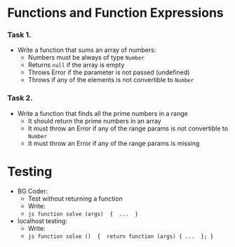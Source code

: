 Functions and Function Expressions
==================================

### Task 1.
*	Write a function that sums an array of numbers:
	*	Numbers must be always of type `Number`
	*	Returns `null` if the array is empty
	*	Throws Error if the parameter is not passed (undefined)
	*	Throws if any of the elements is not convertible to `Number`

### Task 2.
*	Write a function that finds all the prime numbers in a range
	* It should return the prime numbers in an array
	* It must throw an Error if any of the range params is not convertible to `Number`
	* It must throw an Error if any of the range params is missing

Testing
==================================
*	BG Coder: 
	*	Test without returning a function
	*	Write:
	*	``js
		function solve (args) 
		{ 
			... 
		}
		``
*	localhost testing: 
	*	Write:
	*	``js
		function solve () 
		{ 
			return function (args)
			{
				... 
			};
		}
		``
